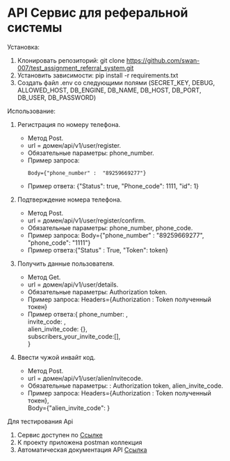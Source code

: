 # API Сервис для реферальной системы



Установка:
1. Клонировать репозиторий: git clone https://github.com/swan-007/test_assignment_referral_system.git
2. Установить зависимости: pip install -r requirements.txt
3. Создать файл .env со следующими полями (SECRET_KEY, DEBUG, ALLOWED_HOST, DB_ENGINE, DB_NAME, DB_HOST, DB_PORT, DB_USER, DB_PASSWORD)

Использование:

1. Регистрация по номеру телефона. 
   - Метод Post.  
   - url = домен/api/v1/user/register.  
   - Обязательные параметры: phone_number.  
   - Пример запроса:
     ```
     Body={"phone_number" :  "89259669277"}
     ```
   - Пример ответа: {"Status": true, "Phone_code": 1111, "id": 1}  

2. Подтверждение номера телефона.  
   - Метод Post.  
   - url = домен/api/v1/user/register/confirm.  
   - Обязательные параметры: phone_number, phone_code.  
   - Пример запроса: Body={"phone_number" :  "89259669277", "phone_code": "1111"}  
   - Пример ответа:{"Status" : True, "Token": token}
   
3. Получить данные пользователя.  
   - Метод Get.  
   - url = домен/api/v1/user/details.  
   - Обязательные параметры: Authorization token.  
   - Пример запроса: Headers={Authorization : Token полученный токен}  
   - Пример ответа:{
                  phone_number: ,  
                  invite_code: ,  
                  alien_invite_code: {},  
                  subscribers_your_invite_code:[],  
                 }
      
4. Ввести чужой инвайт код.  
   - Метод Post.  
   - url = домен/api/v1/user/alienInvitecode.  
   - Обязательные параметры: : Authorization token, alien_invite_code.  
   - Пример запроса:
                     Headers={Authorization : Token полученный токен},  
                     Body={"alien_invite_code": }  


Для тестирования Api 
1. Сервис доступен по [Ссылке](http://194.58.92.12/) 
2. К проекту приложена postman коллекция
3. Автоматическая документация API [Ссылка](http://194.58.92.12/api/docs/) 

